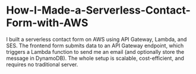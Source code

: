 # How-I-Made-a-Serverless-Contact-Form-with-AWS
I built a serverless contact form on AWS using API Gateway, Lambda, and SES. The frontend form submits data to an API Gateway endpoint, which triggers a Lambda function to send me an email (and optionally store the message in DynamoDB). The whole setup is scalable, cost-efficient, and requires no traditional server.
